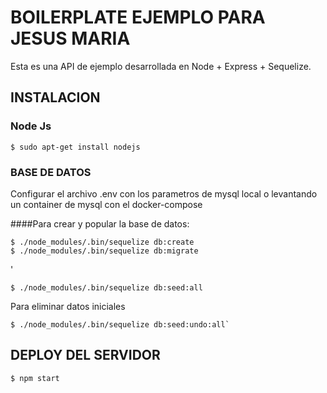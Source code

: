 
# BOILERPLATE EJEMPLO PARA JESUS MARIA

Esta es una API de ejemplo desarrollada en Node + Express + Sequelize.

## INSTALACION

### Node Js

`$ sudo apt-get install nodejs`

### BASE DE DATOS

Configurar el archivo .env con los parametros de mysql local o levantando un container de mysql con el docker-compose

####Para crear y popular la base de datos:
```
$ ./node_modules/.bin/sequelize db:create
$ ./node_modules/.bin/sequelize db:migrate
```
'
```
$ ./node_modules/.bin/sequelize db:seed:all
```
Para eliminar datos iniciales
```
$ ./node_modules/.bin/sequelize db:seed:undo:all`
```
## DEPLOY DEL SERVIDOR

`$ npm start`
